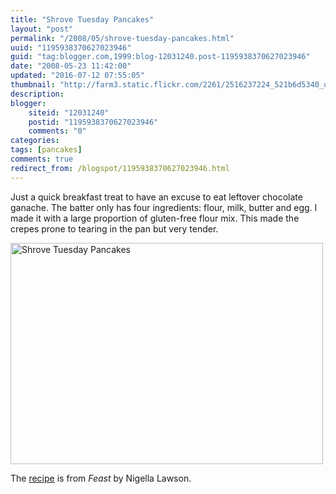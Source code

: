 ```yaml
---
title: "Shrove Tuesday Pancakes"
layout: "post"
permalink: "/2008/05/shrove-tuesday-pancakes.html"
uuid: "1195938370627023946"
guid: "tag:blogger.com,1999:blog-12031240.post-1195938370627023946"
date: "2008-05-23 11:42:00"
updated: "2016-07-12 07:55:05"
thumbnail: "http://farm3.static.flickr.com/2261/2516237224_521b6d5340_q.jpg"
description: 
blogger:
    siteid: "12031240"
    postid: "1195938370627023946"
    comments: "0"
categories: 
tags: [pancakes]
comments: true
redirect_from: /blogspot/1195938370627023946.html
---
```


Just a quick breakfast treat to have an excuse to eat leftover chocolate ganache. The batter only has four ingredients: flour, milk, butter and egg. I made it with a large proportion of gluten-free flour mix. This made the crepes prone to tearing in the pan but very tender.

<a data-flickr-embed="true"  href="https://www.flickr.com/photos/gnuf/2516237224/" title="Shrove Tuesday Pancakes"><img src="https://c1.staticflickr.com/3/2261/2516237224_521b6d5340.jpg" width="500" height="354" alt="Shrove Tuesday Pancakes"></a><script async src="//embedr.flickr.com/assets/client-code.js" charset="utf-8"></script>

The [recipe](https://theweeklymenu.blogspot.ca/2011/03/nigella_01.html) is from _Feast_ by Nigella Lawson.
